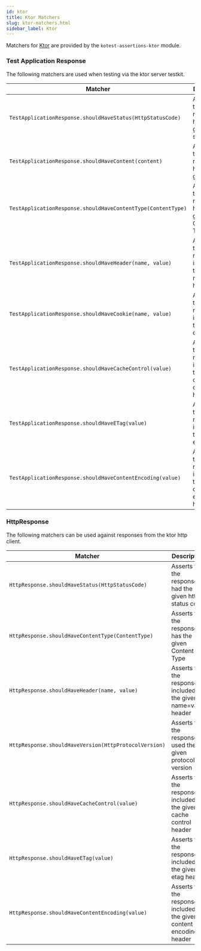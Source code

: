 ```yaml
---
id: ktor
title: Ktor Matchers
slug: ktor-matchers.html
sidebar_label: Ktor
---
```





Matchers for [Ktor](https://ktor.io/) are provided by the `kotest-assertions-ktor` module.


### Test Application Response

The following matchers are used when testing via the ktor server testkit.

| Matcher | Description    |
| ---------- | --- |
| `TestApplicationResponse.shouldHaveStatus(HttpStatusCode)`        | Asserts that the response had the given http status code    |
| `TestApplicationResponse.shouldHaveContent(content)`              | Asserts that the response has the given body     |
| `TestApplicationResponse.shouldHaveContentType(ContentType)`      | Asserts that the response has the given Content Type     |
| `TestApplicationResponse.shouldHaveHeader(name, value)`           | Asserts that the response included the given name=value header     |
| `TestApplicationResponse.shouldHaveCookie(name, value)`           | Asserts that the response included the given cookie     |
| `TestApplicationResponse.shouldHaveCacheControl(value)`           | Asserts that the response included the given cache control header     |
| `TestApplicationResponse.shouldHaveETag(value)`                   | Asserts that the response included the given etag header     |
| `TestApplicationResponse.shouldHaveContentEncoding(value)`        | Asserts that the response included the given content encoding header     |

### HttpResponse

The following matchers can be used against responses from the ktor http client.

| Matcher | Description    |
| ---------- | --- |
| `HttpResponse.shouldHaveStatus(HttpStatusCode)`        | Asserts that the response had the given http status code    |
| `HttpResponse.shouldHaveContentType(ContentType)`      | Asserts that the response has the given Content Type     |
| `HttpResponse.shouldHaveHeader(name, value)`           | Asserts that the response included the given name=value header     |
| `HttpResponse.shouldHaveVersion(HttpProtocolVersion)`  | Asserts that the response used the given protocol version     |
| `HttpResponse.shouldHaveCacheControl(value)`           | Asserts that the response included the given cache control header     |
| `HttpResponse.shouldHaveETag(value)`                   | Asserts that the response included the given etag header     |
| `HttpResponse.shouldHaveContentEncoding(value)`        | Asserts that the response included the given content encoding header     |
